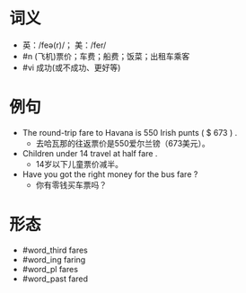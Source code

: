 # 词义
- 英：/feə(r)/； 美：/fer/
- #n (飞机)票价；车费；船费；饭菜；出租车乘客
- #vi 成功(或不成功、更好等)
# 例句
- The round-trip fare to Havana is 550 Irish punts ( $ 673 ) .
	- 去哈瓦那的往返票价是550爱尔兰镑（673美元）。
- Children under 14 travel at half fare .
	- 14岁以下儿童票价减半。
- Have you got the right money for the bus fare ?
	- 你有零钱买车票吗？
# 形态
- #word_third fares
- #word_ing faring
- #word_pl fares
- #word_past fared
